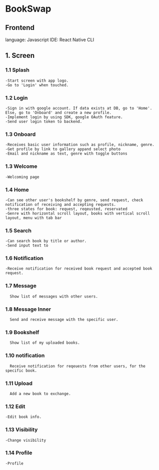 # BookSwap
## Frontend
language: Javascript
IDE: React Native CLI

## 1. Screen
### 1.1 Splash
```
-Start screen with app logo. 
-Go to 'Login' when touched.
```
### 1.2 Login
```
-Sign in with google account. If data exists at DB, go to 'Home'. Else, go to 'Onboard' and create a new profile.
-Implement login by using SDK, google OAuth feature.
-Send user login token to backend.
```
### 1.3 Onboard
```
-Receives basic user information such as profile, nickname, genre.
-Get profile by link to gallery appand select photo
-Email and nickname as text, genre with toggle buttons
```
### 1.3 Welcome
```
-Welcoming page
```
### 1.4 Home
```
-Can see other user's bookshelf by genre, send request, check notification of receiving and accepting requests.
-three states for book: request, reqeusted, reservated
-Genre with horizontal scroll layout, books with vertical scroll layout, menu with tab bar
```
### 1.5 Search
```
-Can search book by title or author.
-Send input text to 
```
### 1.6 Notification
```
-Receive notification for received book request and accepted book request.
```
### 1.7 Message
```
  Show list of messages with other users. 
```
### 1.8 Message Inner
```
  Send and receive message with the specific user.
```
### 1.9 Bookshelf
```
  Show list of my uploaded books. 
```
### 1.10 notification
```
  Receive notification for reqeuests from other users, for the specific book.
```
### 1.11 Upload
```
  Add a new book to exchange.
```
### 1.12 Edit
```
-Edit book info.
```
### 1.13 Visibility
```
-Change visibility
```
### 1.14 Profile
```
-Profile
```



